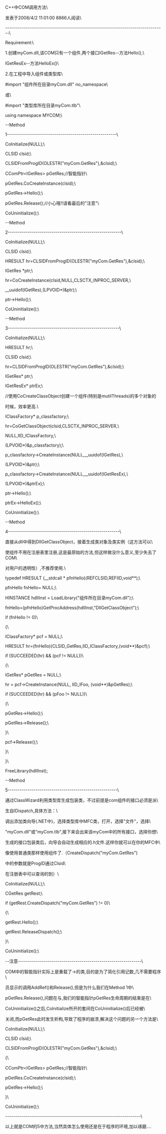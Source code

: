 C++中COM调用方法\
发表于2008/4/2 11:01:00 8866人阅读\
\-\-\-\-\-\-\-\-\-\-\-\-\-\-\-\-\-\-\-\-\-\-\-\-\-\-\-\-\-\-\-\-\-\-\-\-\-\-\-\-\-\-\-\-\-\-\-\-\-\-\-\-\-\-\-\-\-\-\-\-\-\-\-\-\-\-\-\-\-\-\-\-\-\-\-\-\-\-\--\
Requirement:\
1.创建myCom.dll,该COM只有一个组件,两个接口IGetRes\--方法Hello(),\
IGetResEx\--方法HelloEx()\
2.在工程中导入组件或类型库\
#import \"组件所在目录myCom.dll\" no_namespace\
或\
#import \"类型库所在目录myCom.tlb\"\
using namespace MYCOM;\
\--Method
1\-\-\-\-\-\-\-\-\-\-\-\-\-\-\-\-\-\-\-\-\-\-\-\-\-\-\-\-\-\-\-\-\-\-\-\-\-\-\-\-\-\-\-\-\-\-\-\-\-\-\-\-\-\--\
CoInitialize(NULL);\
CLSID clsid;\
CLSIDFromProgID(OLESTR(\"myCom.GetRes\"),&clsid);\
CComPtr\<IGetRes\> pGetRes;//智能指针\
pGetRes.CoCreateInstance(clsid);\
pGetRes-\>Hello();\
pGetRes.Release();//小心哦!!请看最后的"注意"\
CoUninitialize();\
\--Method
2\-\-\-\-\-\-\-\-\-\-\-\-\-\-\-\-\-\-\-\-\-\-\-\-\-\-\-\-\-\-\-\-\-\-\-\-\-\-\-\-\-\-\-\-\-\-\-\-\-\-\-\-\-\-\-\--\
CoInitialize(NULL);\
CLSID clsid;\
HRESULT hr=CLSIDFromProgID(OLESTR(\"myCom.GetRes\"),&clsid);\
IGetRes \*ptr;\
hr=CoCreateInstance(clsid,NULL,CLSCTX_INPROC_SERVER,\
\_\_uuidof(IGetRes),(LPVOID\*)&ptr);\
ptr-\>Hello();\
CoUninitialize();\
\--Method
3\-\-\-\-\-\-\-\-\-\-\-\-\-\-\-\-\-\-\-\-\-\-\-\-\-\-\-\-\-\-\-\-\-\-\-\-\-\-\-\-\-\-\-\-\-\-\-\-\-\-\-\-\-\-\--\
CoInitialize(NULL);\
HRESULT hr;\
CLSID clsid;\
hr=CLSIDFromProgID(OLESTR(\"myCom.GetRes\"),&clsid);\
IGetRes\* ptr;\
IGetResEx\* ptrEx;\
//使用CoCreateClassObject创建一个组件(特别是mutilThreads)的多个对象的

时候，效率更高.\
IClassFactory\* p_classfactory;\
hr=CoGetClassObject(clsid,CLSCTX_INPROC_SERVER,\
NULL,IID_IClassFactory,\
(LPVOID\*)&p_classfactory);\
p_classfactory-\>CreateInstance(NULL,\_\_uuidof(IGetRes),\
(LPVOID\*)&ptr);\
p_classfactory-\>CreateInstance(NULL,\_\_uuidof(IGetResEx),\
(LPVOID\*)&ptrEx);\
ptr-\>Hello();\
ptrEx-\>HelloEx();\
CoUninitialize();\
\--Method
4\-\-\-\-\-\-\-\-\-\-\-\-\-\-\-\-\-\-\-\-\-\-\-\-\-\-\-\-\-\-\-\-\-\-\-\-\-\-\-\-\-\-\-\-\-\-\-\-\-\-\-\-\-\-\--\
直接从dll中得到DllGetClassObject，接着生成类对象及类实例（这方法可以\
使组件不用在注册表里注册,这是最原始的方法,但这样做没什么意义,至少失去了COM\
对用户的透明性）,不推荐使用.\
typedef HRESULT (\_\_stdcall \* pfnHello)(REFCLSID,REFIID,void\*\*);\
pfnHello fnHello= NULL;\
HINSTANCE hdllInst = LoadLibrary(\"组件所在目录myCom.dll\");\
fnHello=(pfnHello)GetProcAddress(hdllInst,\"DllGetClassObject\");\
if (fnHello != 0)\
{\
IClassFactory\* pcf = NULL;\
HRESULT hr=(fnHello)(CLSID_GetRes,IID_IClassFactory,(void\*\*)&pcf);\
if (SUCCEEDED(hr) && (pcf != NULL))\
{\
IGetRes\* pGetRes = NULL;\
hr = pcf-\>CreateInstance(NULL, IID_IFoo, (void\*\*)&pGetRes);\
if (SUCCEEDED(hr) && (pFoo != NULL))\
{\
pGetRes-\>Hello();\
pGetRes-\>Release();\
}\
pcf-\>Release();\
}\
}\
FreeLibrary(hdllInst);

\--Method
5\-\-\-\-\-\-\-\-\-\-\-\-\-\-\-\-\-\-\-\-\-\-\-\-\-\-\-\-\-\-\-\-\-\-\-\-\-\-\-\-\-\-\-\-\-\-\-\-\-\-\-\-\-\--\
通过ClassWizard利用类型库生成包装类，不过前提是com组件的接口必须是派\
生自IDispatch,具体方法：\
调出添加类向导(.NET中)，选择类型库中MFC类，打开，选择\"文件\"，选择\
\"myCom.dll\"或\"myCom.tlb\",接下来会出来该myCom中的所有接口，选择你想\
生成的接口包装类后，向导会自动生成相应的.h文件.这样你就可以在你的MFC中\
像使用普通类那样使用组件了.（CreateDispatch(\"myCom.GetRes\")
中的参数就是ProgID通过Clsid\
在注册表中可以查询的到）\
CoInitialize(NULL);\
CGetRes getRest;\
if (getRest.CreateDispatch(\"myCom.GetRes\") != 0)\
{\
getRest.Hello();\
getRest.ReleaseDispatch();\
}\
CoUninitialize();\
\--注意\-\-\-\-\-\-\-\-\-\-\-\-\-\-\-\-\-\-\-\-\-\-\-\-\-\-\-\-\-\-\-\-\-\-\-\-\-\-\-\-\-\-\-\-\-\-\-\-\-\-\-\-\-\-\-\-\-\-\-\-\--\
COM中的智能指针实际上是重载了-\>的类,目的是为了简化引用记数,几不需要程序\
员显示的调用AddRef()和Release(),但是为什么我们在Method 1中\
pGetRes.Release(),问题在与,我们的智能指针pGetRes生命周期的结束是在\
CoUninitialize()之后,CoInitialize所开的套间在CoUninitialize()后已经被\
关闭,而pGetRes此时发生析构,导致了程序的崩溃,解决这个问题的另一个方法是\
CoInitialize(NULL);\
CLSID clsid;\
CLSIDFromProgID(OLESTR(\"myCom.GetRes\"),&clsid);\
{\
CComPtr\<IGetRes\> pGetRes;//智能指针\
pGetRes.CoCreateInstance(clsid);\
pGetRes-\>Hello();\
}\
CoUninitialize();\
\-\-\-\-\-\-\-\-\-\-\-\-\-\-\-\-\-\-\-\-\-\-\-\-\-\-\-\-\-\-\-\-\-\-\-\-\-\-\-\-\-\-\-\-\-\-\-\-\-\-\-\-\-\-\-\-\-\-\-\-\-\-\-\-\-\-\--\
以上就是COM的5中方法,当然具体怎么使用还是在于程序的环境,加以琢磨\....
